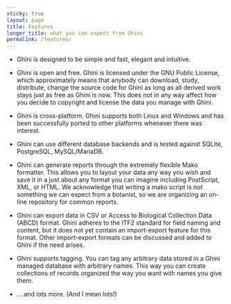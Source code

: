 ```yaml
---
sticky: true
layout: page
title: Features
longer_title: what you can expect from Ghini
permalink: /features/
---
```



* Ghini is designed to be simple and fast, elegant and intuitive.

* Ghini is open and free. Ghini is licensed under the GNU Public License, which approximately means that anybody can download, study, distribute, change the source code for Ghini as long as all derived work stays just as free as Ghini is now. This does not in any way affect how you decide to copyright and license the data you manage with Ghini.

* Ghini is cross-platform. Ghini supports both Linux and Windows and has been successfully ported to other platforms whenever there was interest.

* Ghini can use different database backends and is tested against SQLite, PostgreSQL, MySQL/MariaDB.

* Ghini can generate reports through the extremely flexible Mako formatter. This allows you to layout your data any way you wish and save it in a just about any format you can imagine including PostScript, XML, or HTML. We acknowledge that writing a mako script is not something we can expect from a botanist, so we are organizing an on-line repository for common reports.

* Ghini can export data in CSV or Access to Biological Collection Data (ABCD) format. Ghini adheres to the ITF2 standard for field naming and content, but it does not yet contain an import-export feature for this format. Other import-export formats can be discussed and added to Ghini if the need arises.

* Ghini supports tagging. You can tag any arbitrary data stored in a Ghini managed database with arbitrary names. This way you can create collections of records organized the way you want with names you give them.

* ....and lots more. (And I mean lots!)

